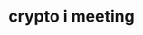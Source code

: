 ---
credit:
- Husnain R
- Anakin
- Nebu
- Heassam
- Pranav
featured: false
recording: ''
slides: crypto_i_meeting.pdf
tags:
- Crypto Fundamentals
- Encoding
- Symetric and Asymmetric Key encryption
- Ceasar Cipher, Old Ciphers
- XOR
- AES (Symmetric Key)
- RSA (Asymmetric Key)
time_close: ''
time_start: 2021-09-23T23:00:00.000000Z
title: crypto i meeting
week_number: 4
---